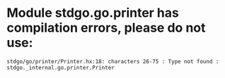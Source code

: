 # Module stdgo.go.printer has compilation errors, please do not use:
```
stdgo/go/printer/Printer.hx:18: characters 26-75 : Type not found : stdgo._internal.go.printer.Printer

```

